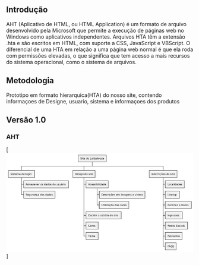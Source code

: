 

## Introdução
<p> AHT (Aplicativo de HTML, ou HTML Application) é um formato de arquivo desenvolvido pela Microsoft que permite a execução de páginas web no Windows como aplicativos independentes. Arquivos HTA têm a extensão .hta e são escritos em HTML, com suporte a CSS, JavaScript e VBScript. O diferencial de uma HTA em relação a uma página web normal é que ela roda com permissões elevadas, o que significa que tem acesso a mais recursos do sistema operacional, como o sistema de arquivos.</p>

## Metodologia
<p> Prototipo em formato hierarquica(HTA) do nosso site, contendo informaçoes de Designe, usuario, sistema e informaçoes dos produtos<p>

## Versão 1.0

### AHT




[![AHT](../assets/AHT/AHT-Hierarquia.png)]
 